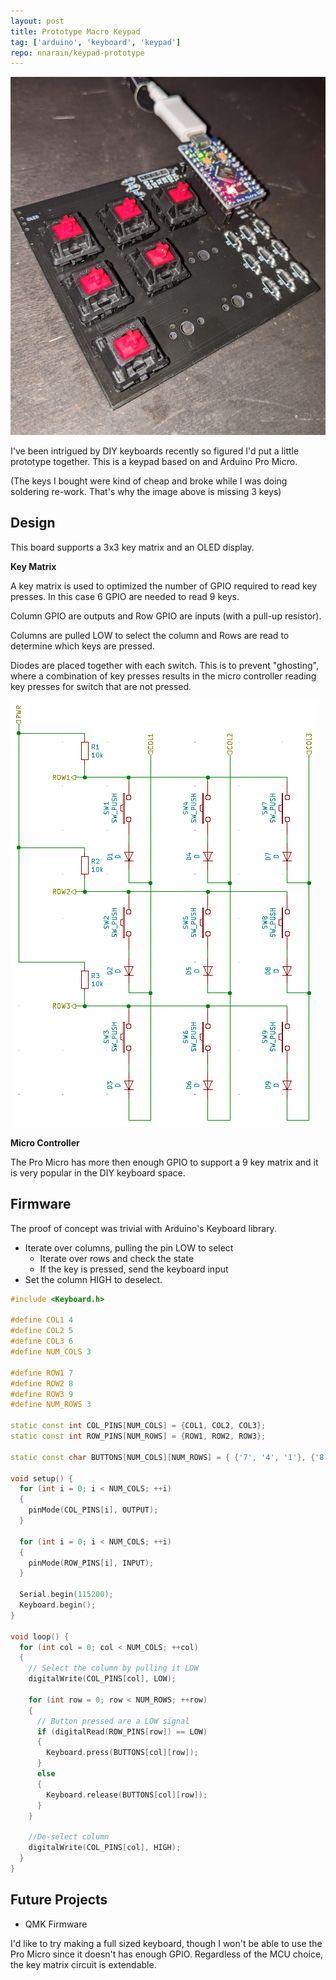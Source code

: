 ```yaml
---
layout: post
title: Prototype Macro Keypad
tag: ['arduino', 'keyboard', 'keypad']
repo: nnarain/keypad-prototype
---
```


![image not found!](/assets/2021/03/20/board.jpg)

I've been intrigued by DIY keyboards recently so figured I'd put a little prototype together. This is a keypad based on and Arduino Pro Micro.

(The keys I bought were kind of cheap and broke while I was doing soldering re-work. That's why the image above is missing 3 keys)

Design
------

This board supports a 3x3 key matrix and an OLED display.

**Key Matrix**

A key matrix is used to optimized the number of GPIO required to read key presses. In this case 6 GPIO are needed to
read 9 keys.

Column GPIO are outputs and Row GPIO are inputs (with a pull-up resistor).

Columns are pulled LOW to select the column and Rows are read to determine which keys are pressed.

Diodes are placed together with each switch. This is to prevent "ghosting", where a combination of key presses results
in the micro controller reading key presses for switch that are not pressed.

![image not found!](/assets/2021/03/20/keymatrix.png)

**Micro Controller**

The Pro Micro has more then enough GPIO to support a 9 key matrix and it is very popular in the DIY keyboard space.


Firmware
--------

The proof of concept was trivial with Arduino's Keyboard library.

* Iterate over columns, pulling the pin LOW to select
  * Iterate over rows and check the state
  * If the key is pressed, send the keyboard input
* Set the column HIGH to deselect.

```c++
#include <Keyboard.h>

#define COL1 4
#define COL2 5
#define COL3 6
#define NUM_COLS 3

#define ROW1 7
#define ROW2 8
#define ROW3 9
#define NUM_ROWS 3

static const int COL_PINS[NUM_COLS] = {COL1, COL2, COL3};
static const int ROW_PINS[NUM_ROWS] = {ROW1, ROW2, ROW3};

static const char BUTTONS[NUM_COLS][NUM_ROWS] = { {'7', '4', '1'}, {'8', '5', '2'}, {'9', '6', '3'} };

void setup() {
  for (int i = 0; i < NUM_COLS; ++i)
  {
    pinMode(COL_PINS[i], OUTPUT);
  }

  for (int i = 0; i < NUM_COLS; ++i)
  {
    pinMode(ROW_PINS[i], INPUT);
  }

  Serial.begin(115200);
  Keyboard.begin();
}

void loop() {
  for (int col = 0; col < NUM_COLS; ++col)
  {
    // Select the column by pulling it LOW
    digitalWrite(COL_PINS[col], LOW);

    for (int row = 0; row < NUM_ROWS; ++row)
    {
      // Button pressed are a LOW signal
      if (digitalRead(ROW_PINS[row]) == LOW)
      {
        Keyboard.press(BUTTONS[col][row]);
      }
      else
      {
        Keyboard.release(BUTTONS[col][row]);
      }
    }

    //De-select column
    digitalWrite(COL_PINS[col], HIGH);
  }
}
```

Future Projects
---------------

* QMK Firmware

I'd like to try making a full sized keyboard, though I won't be able to use the Pro Micro since it doesn't has enough GPIO. Regardless of the MCU choice, the key matrix circuit is extendable.

